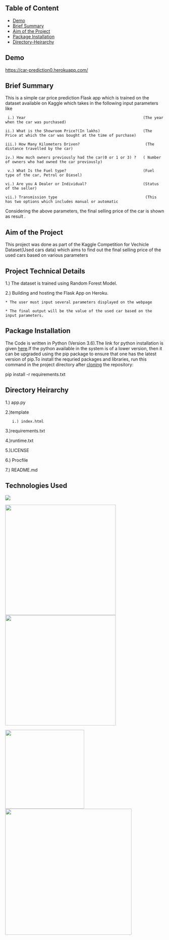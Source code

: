 ## Table of Content
  * [Demo](#Demo)
  * [Brief Summary](#Brief-Summary)
  * [Aim of the Project](#Aim-of-the-Project)
  * [Package Installation](#Package-Installation)
  * [Directory-Heirarchy](#Directory-Hierarchy)


## Demo

https://car-prediction0.herokuapp.com/

## Brief Summary

This is a simple car price prediction Flask app which is trained on the dataset available on Kaggle  which takes in the following input parameters like 

     i.) Year                                                    (The year when the car was purchased)
   
    ii.) What is the Showroom Price?(In lakhs)                   (The Price at which the car was bought at the time of purchase)
  
    iii.) How Many Kilometers Driven?                             (The distance travelled by the car)
   
    iv.) How much owners previously had the car(0 or 1 or 3) ?   ( Number of owners who had owned the car previously)
   
     v.) What Is the Fuel type?                                  (Fuel type of the car, Petrol or Diesel)
     
    vi.) Are you A Dealer or Individual?                         (Status of the seller)
    
    vii.) Transmission type                                       (This has two options which includes manual or automatic


   Considering the above parameters, the final selling price of the car is shown as result .


## Aim of the Project
This project was done as part of the Kaggle Competition for Vechicle Dataset(Used cars data) which aims to find out the final selling price of the used cars based on various parameters

## Project Technical Details

1.) The dataset is trained using Random Forest Model.

2.) Building and hosting the Flask App on Heroku.


    * The user must input several parameters displayed on the webpage
    
    * The final output will be the value of the used car based on the input parameters.
		
## Package Installation

The Code is written in Python (Version 3.6).The link for python installation is given [here](https://www.python.org/downloads/).If the python available in the system is of a lower version, then it can be upgraded using the pip package to ensure that one has the latest version of pip.To install the requried packages and libraries, run this command in the project directory after [cloning](https://www.howtogeek.com/451360/how-to-clone-a-github-repository/) the repository: 

pip install -r requirements.txt

## Directory Heirarchy 

1.) app.py

2.)template
   
       i.) index.html
   
3.)requirements.txt

4.)runtime.txt

5.)LICENSE

6.) Procfile

7.) README.md

## Technologies Used

![](https://forthebadge.com/images/badges/made-with-python.svg)

<img target="_blank" src="https://user-images.githubusercontent.com/34685034/137955262-a06f3f9e-665c-4e5f-8586-fab3ad5bbf78.png" width=350>            <img target="_blank" src="https://user-images.githubusercontent.com/34685034/137956095-0599307e-7f62-407f-a059-8c6adad9f617.png" width=350>      


<img target="_blank" src="https://user-images.githubusercontent.com/34685034/137956359-36163fc8-3608-422f-9f08-af0b04ff9e59.png" width=250> 

<img target="_blank" src="https://user-images.githubusercontent.com/34685034/137956772-15f5a5df-c423-4662-a8fc-6bdca1bb7af7.jpeg" width=400> 







